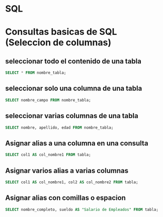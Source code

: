 # SQL

# Consultas basicas de SQL (Seleccion de columnas)

## seleccionar todo el contenido de una tabla

```SQL
SELECT * FROM nombre_tabla;
```

## seleccionar solo una columna de una tabla

```sql
SELECT nombre_campo FROM nombre_tabla;
```

## seleccionar varias columnas de una tabla

```sql
SELECT nombre, apellido, edad FROM nombre_tabla;
```


## Asignar alias a una columna en una consulta

```sql
SELECT col1 AS col_nombre1 FROM tabla;
```

## Asignar varios alias a varias columnas

```sql
SELECT col1 AS col_nombre1, col2 AS col_nombre2 FROM tabla;
```

## Asignar alias con comillas o espacion

```sql
SELECT nombre_completo, sueldo AS "Salario de Empleados" FROM tabla;
```

